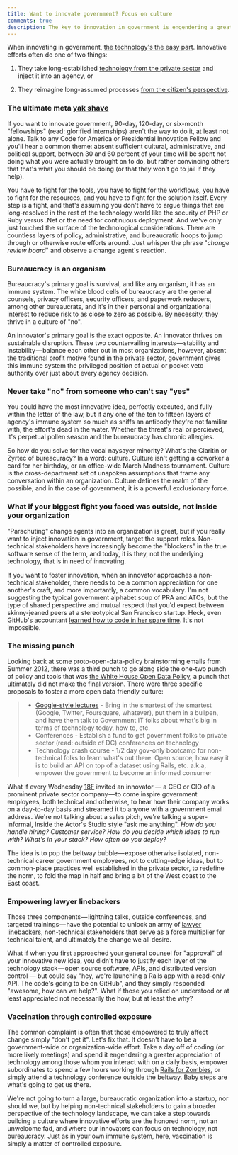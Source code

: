 ```yaml
---
title: Want to innovate government? Focus on culture
comments: true
description: The key to innovation in government is engendering a greater appreciation of technology among non-technical stakeholders
---
```


When innovating in government, [the technology's the easy part](https://ben.balter.com/2013/07/01/technologys-the-easy-part/). Innovative efforts often do one of two things:

1. They take long-established [technology from the private sector](https://ben.balter.com/2013/09/30/ten-things-you-learn-as-a-presidential-innovation-fellow/#innovative-efforts-in-government-are-standard-practice-in-the-startup-world) and inject it into an agency, or

2. They reimagine long-assumed processes [from the citizen's perspective](https://twitter.com/BenBalter/status/444941012016713728).

### The ultimate meta [yak shave](http://en.wiktionary.org/wiki/yak_shaving)

If you want to innovate government, 90-day, 120-day, or six-month "fellowships" (read: glorified internships) aren't the way to do it, at least not alone. Talk to any Code for America or Presidential Innovation Fellow and you'll hear a common theme: absent sufficient cultural, administrative, and political support, between 30 and 60 percent of your time will be spent not doing what you were actually brought on to do, but rather convincing others that that's what you should be doing (or that they won't go to jail if they help).

You have to fight for the tools, you have to fight for the workflows, you have to fight for the resources, and you have to fight for the solution itself. Every step is a fight, and that's assuming you don't have to argue things that are long-resolved in the rest of the technology world like the security of PHP or Ruby versus .Net or the need for continuous deployment. And we've only just touched the surface of the technological considerations. There are countless layers of policy, administrative, and bureaucratic hoops to jump through or otherwise route efforts around. Just whisper the phrase "*change review board*" and observe a change agent's reaction.

### Bureaucracy is an organism

Bureaucracy's primary goal is survival, and like any organism, it has an immune system. The white blood cells of bureaucracy are the general counsels, privacy officers, security officers, and paperwork reducers, among other bureaucrats, and it's in their personal and organizational interest to reduce risk to as close to zero as possible. By necessity, they thrive in a culture of "no".

An innovator's primary goal is the exact opposite. An innovator thrives on sustainable disruption. These two countervailing interests — stability and instability — balance each other out in most organizations, however, absent the traditional profit motive found in the private sector, government gives this immune system the privileged position of actual or pocket veto authority over just about every agency decision.

### Never take "no" from someone who can't say "yes"

You could have the most innovative idea, perfectly executed, and fully within the letter of the law, but if any one of the ten to fifteen layers of agency's immune system so much as sniffs an antibody they're not familiar with, the effort's dead in the water. Whether the threat's real or percieved, it's perpetual pollen season and the bureaucracy has chronic allergies.

So how do you solve for the vocal naysayer minority? What's the Claritin or Zyrtec of bureacuracy? In a word: culture. Culture isn't getting a coworker a card for her birthday, or an office-wide March Madness tournament. Culture is the cross-department set of unspoken assumptions that frame any conversation within an organization. Culture defines the realm of the possible, and in the case of government, it is a powerful exclusionary force.

### What if your biggest fight you faced was outside, not inside your organization

"Parachuting" change agents into an organization is great, but if you really want to inject innovation in government, target the support roles. Non-technical stakeholders have increasingly become the "blockers" in the true software sense of the term, and today, it is they, not the underlying technology, that is in need of innovating.

If you want to foster innovation, when an innovator approaches a non-technical stakeholder, there needs to be a common appreciation for one another's craft, and more importantly, a common vocabulary. I'm not suggesting the typical government alphabet soup of PRA and ATOs, but the type of shared perspective and mutual respect that you'd expect between skinny-jeaned peers at a stereotypical San Francisco startup. Heck, even GitHub's accountant [learned how to code in her spare time](https://twitter.com/BenBalter/status/432896239802523648). It's not impossible.

### The missing punch

Looking back at some proto-open-data-policy brainstorming emails from Summer 2012, there was a third punch to go along side the one-two punch of policy and tools that was [the White House Open Data Policy](http://project-open-data.github.io), a punch that ultimately did not make the final version. There were three specific proposals to foster a more open data friendly culture:

> * [Google-style lectures](https://www.youtube.com/watch?v=zJOS0sV2a24) - Bring in the smartest of the smartest (Google, Twitter, Foursquare, whatever), put them in a bullpen, and have them talk to Government IT folks about what's big in terms of technology today, how to, etc.
> * Conferences - Establish a fund to get government folks to private sector (read: outside of DC) conferences on technology
> * Technology crash course - 1/2 day gov-only bootcamp for non-technical folks to learn what's out there. Open source, how easy it is to build an API on top of a dataset using Rails, etc. a.k.a, empower the government to become an informed consumer

What if every Wednesday [18F](http://18f.gsa.gov) invited an innovator — a CEO or CIO of a prominent private sector company — to come inspire government employees, both technical and otherwise, to hear how their company works on a day-to-day basis and streamed it to anyone with a government email address. We're not talking about a sales pitch, we're talking a super-informal, Inside the Actor's Studio style "ask me anything". *How do you handle hiring? Customer service? How do you decide which ideas to run with? What's in your stack? How often do you deploy?*

The idea is to pop the beltway bubble — expose otherwise isolated, non-technical career government employees, not to cutting-edge ideas, but to common-place practices well established in the private sector, to redefine the norm, to fold the map in half and bring a bit of the West coast to the East coast.

### Empowering lawyer linebackers

Those three components — lightning talks, outside conferences, and targeted trainings — have the potential to unlock an army of [lawyer linebackers](https://ben.balter.com/2013/09/30/ten-things-you-learn-as-a-presidential-innovation-fellow/#make-friends-with-a-lawyer-on-day-one), non-technical stakeholders that serve as a force multiplier for technical talent, and ultimately the change we all desire.

What if when you first approached your general counsel for "approval" of your innovative new idea, you didn't have to justify each layer of the technology stack — open source software, APIs, and distributed version control — but could say "hey, we're launching a Rails app with a read-only API. The code's going to be on GitHub", and they simply responded "awesome, how can we help?". What if those you relied on understood or at least appreciated not necessarily the how, but at least the why?

### Vaccination through controlled exposure

The common complaint is often that those empowered to truly affect change simply "don't get it". Let's fix that. It doesn't have to be a government-wide or organization-wide effort. Take a day off of coding (or more likely meetings) and spend it engendering a greater appreciation of technology among those whom you interact with on a daily basis, empower subordinates to spend a few hours working through [Rails for Zombies](http://railsforzombies.org/), or simply attend a technology conference outside the beltway. Baby steps are what's going to get us there.

We're not going to turn a large, bureaucratic organization into a startup, nor should we, but by helping non-technical stakeholders to gain a broader perspective of the technology landscape, we can take a step towards building a culture where innovative efforts are the honored norm, not an unwelcome fad, and where our innovators can focus on technology, not bureaucracy. Just as in your own immune system, here, vaccination is simply a matter of controlled exposure.
